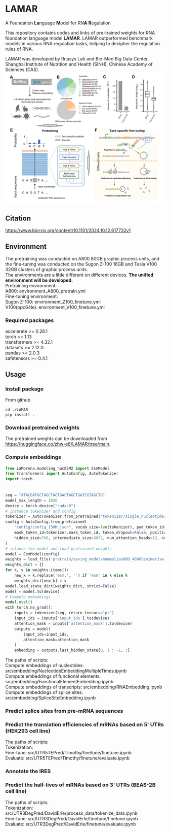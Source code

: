 # LAMAR
A Foundation **La**nguage **M**odel for RN**A** **R**egulation

This repository contains codes and links of pre-trained weights for RNA foundation language model **LAMAR**. LAMAR outperformed benchmark models in various RNA regulation tasks, helping to decipher the regulation rules of RNA.  

LAMAR was developed by Rnasys Lab and Bio-Med Big Data Center, Shanghai Institute of Nutrition and Health (SINH), Chinese Academy of Sciences (CAS).  
![image](./ReadMe/overview.png)

## Citation
https://www.biorxiv.org/content/10.1101/2024.10.12.617732v1
## Environment
The pretraining was conducted on A800 80GB graphic process units, and the fine-tuning was conducted on the Sugon Z-100 16GB and Tesla V100 32GB clusters of graphic process units.  
The environments are a little different on different devices. **The unified environment will be developed.**   
Pretraining environment:   
    A800: environment_A800_pretrain.yml  
Fine-tuning environment:   
    Sugon Z-100: environment_Z100_finetune.yml  
    V100(ppc64le): environment_V100_finetune.yml

### Required packages
accelerate >= 0.26.1  
torch >= 1.13  
transformers >= 4.32.1  
datasets >= 2.12.0  
pandas >= 2.0.3  
safetensors >= 0.4.1  

## Usage
### Install package
From github
```shell
cd ./LAMAR
pip install .
```
### Download pretrained weights
The pretrained weights can be downloaded from https://huggingface.co/zhw-e8/LAMAR/tree/main.

### Compute embeddings
```python
from LaMorena.modeling_nucESM2 import EsmModel
from transformers import AutoConfig, AutoTokenizer
import torch


seq = "ATACGATGCTAGCTAGTGACTAGCTGATCGTAGCTG"
model_max_length = 1026
device = torch.device("cuda:0")
# instance tokenizer and config
tokenizer = AutoTokenizer.from_pretrained("tokenizer/single_nucleotide/", model_max_length=model_max_length)
config = AutoConfig.from_pretrained(
    "config/config_150M.json", vocab_size=len(tokenizer), pad_token_id=tokenizer.pad_token_id,
    mask_token_id=tokenizer.mask_token_id, token_dropout=False, positional_embedding_type='rotary', 
    hidden_size=768, intermediate_size=3072, num_attention_heads=12, num_hidden_layers=12
)
# intance the model and load pretrained weights
model = EsmModel(config)
weights = load_file('pretrain/saving_model/mammalian80D_4096len1mer1sw_80M/checkpoint-250000/model.safetensors')
weights_dict = {}
for k, v in weights.items():
    new_k = k.replace('esm.', '') if 'esm' in k else k
    weights_dict[new_k] = v
model.load_state_dict(weights_dict, strict=False)
model = model.to(device)
# Compute embeddings
model.eval()
with torch.no_grad():
    inputs = tokenizer(seq, return_tensors="pt")
    input_ids = inputs['input_ids'].to(device)
    attention_mask = inputs['attention_mask'].to(device)
    outputs = model(
        input_ids=input_ids, 
        attention_mask=attention_mask
    )
    embedding = outputs.last_hidden_state[0, 1 : -1, :]
```
The paths of scripts:   
    Compute embeddings of nucleotides: src/embedding/NucleotideEmbeddingMultipleTimes.ipynb  
    Compute embeddings of functional elements: src/embedding/FunctionalElementEmbedding.ipynb  
    Compute embeddings of transcripts: src/embedding/RNAEmbedding.ipynb  
    Compute embeddings of splice sites: src/embedding/SpliceSiteEmbedding.ipynb  

### Predict splice sites from pre-mRNA sequences

### Predict the translation efficiencies of mRNAs based on 5' UTRs (HEK293 cell line)
The paths of scripts:   
  Tokenization:   
  Fine-tune: src/UTR5TEPred/Timothy/finetune/finetune.ipynb  
  Evaluate: src/UTR5TEPred/Timothy/finetune/evaluate.ipynb

### Annotate the IRES

### Predict the half-lives of mRNAs based on 3' UTRs (BEAS-2B cell line)
The paths of scripts:   
  Tokenization: src/UTR3DegPred/DavidErle/process_data/tokenize_data.ipynb  
  Fine-tune: src/UTR3DegPred/DavidErle/finetune/finetune.ipynb  
  Evaluate: src/UTR3DegPred/DavidErle/finetune/evaluate.ipynb

